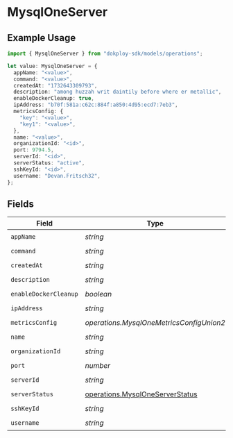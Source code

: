 # MysqlOneServer

## Example Usage

```typescript
import { MysqlOneServer } from "dokploy-sdk/models/operations";

let value: MysqlOneServer = {
  appName: "<value>",
  command: "<value>",
  createdAt: "1732643309793",
  description: "among huzzah writ daintily before where er metallic",
  enableDockerCleanup: true,
  ipAddress: "b70f:581a:c62c:884f:a850:4d95:ecd7:7eb3",
  metricsConfig: {
    "key": "<value>",
    "key1": "<value>",
  },
  name: "<value>",
  organizationId: "<id>",
  port: 9794.5,
  serverId: "<id>",
  serverStatus: "active",
  sshKeyId: "<id>",
  username: "Devan.Fritsch32",
};
```

## Fields

| Field                                                                              | Type                                                                               | Required                                                                           | Description                                                                        |
| ---------------------------------------------------------------------------------- | ---------------------------------------------------------------------------------- | ---------------------------------------------------------------------------------- | ---------------------------------------------------------------------------------- |
| `appName`                                                                          | *string*                                                                           | :heavy_check_mark:                                                                 | N/A                                                                                |
| `command`                                                                          | *string*                                                                           | :heavy_check_mark:                                                                 | N/A                                                                                |
| `createdAt`                                                                        | *string*                                                                           | :heavy_check_mark:                                                                 | N/A                                                                                |
| `description`                                                                      | *string*                                                                           | :heavy_check_mark:                                                                 | N/A                                                                                |
| `enableDockerCleanup`                                                              | *boolean*                                                                          | :heavy_check_mark:                                                                 | N/A                                                                                |
| `ipAddress`                                                                        | *string*                                                                           | :heavy_check_mark:                                                                 | N/A                                                                                |
| `metricsConfig`                                                                    | *operations.MysqlOneMetricsConfigUnion2*                                           | :heavy_check_mark:                                                                 | N/A                                                                                |
| `name`                                                                             | *string*                                                                           | :heavy_check_mark:                                                                 | N/A                                                                                |
| `organizationId`                                                                   | *string*                                                                           | :heavy_check_mark:                                                                 | N/A                                                                                |
| `port`                                                                             | *number*                                                                           | :heavy_check_mark:                                                                 | N/A                                                                                |
| `serverId`                                                                         | *string*                                                                           | :heavy_check_mark:                                                                 | N/A                                                                                |
| `serverStatus`                                                                     | [operations.MysqlOneServerStatus](../../models/operations/mysqloneserverstatus.md) | :heavy_check_mark:                                                                 | N/A                                                                                |
| `sshKeyId`                                                                         | *string*                                                                           | :heavy_check_mark:                                                                 | N/A                                                                                |
| `username`                                                                         | *string*                                                                           | :heavy_check_mark:                                                                 | N/A                                                                                |